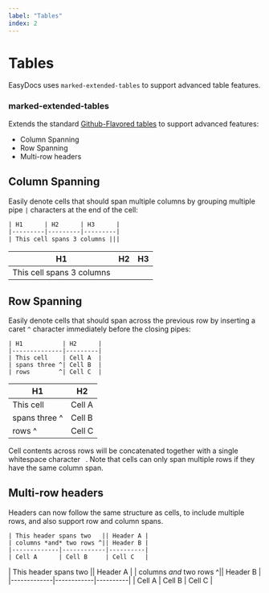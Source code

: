 ```yaml
---
label: "Tables"
index: 2
---
```


# Tables

EasyDocs uses `marked-extended-tables` to support advanced table features.

### marked-extended-tables
Extends the standard [Github-Flavored tables](https://github.github.com/gfm/#tables-extension-) to support advanced features:

  - Column Spanning
  - Row Spanning
  - Multi-row headers

## Column Spanning
Easily denote cells that should span multiple columns by grouping multiple pipe `|` characters at the end of the cell:

```txt
| H1      | H2      | H3      |
|---------|---------|---------|
| This cell spans 3 columns |||
```
| H1      | H2      | H3      |
|---------|---------|---------|
| This cell spans 3 columns |||

## Row Spanning
Easily denote cells that should span across the previous row by inserting a caret `^` character immediately before the closing pipes:

```
| H1           | H2      |
|--------------|---------|
| This cell    | Cell A  |
| spans three ^| Cell B  |
| rows        ^| Cell C  |
```
| H1           | H2      |
|--------------|---------|
| This cell    | Cell A  |
| spans three ^| Cell B  |
| rows        ^| Cell C  |

Cell contents across rows will be concatenated together with a single whitespace character ` `. Note that cells can only span multiple rows if they have the same column span.

## Multi-row headers
Headers can now follow the same structure as cells, to include multiple rows, and also support row and column spans.

```
| This header spans two   || Header A |
| columns *and* two rows ^|| Header B |
|-------------|------------|----------|
| Cell A      | Cell B     | Cell C   |
```
| This header spans two   || Header A |
| columns *and* two rows ^|| Header B |
|-------------|------------|----------|
| Cell A      | Cell B     | Cell C   |